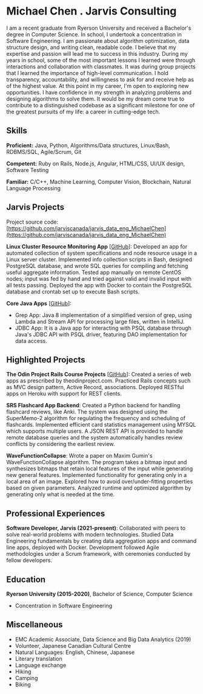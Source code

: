 # Michael Chen . Jarvis Consulting

I am a recent graduate from Ryerson University and received a Bachelor's degree in Computer Science. In school, I undertook a concentration in Software Engineering. I am passionate about algorithm optimization, data structure design, and writing clean, readable code. I believe that my expertise and passion will lead me to success in this industry.
During my years in school, some of the most important lessons I learned were through interactions and collaboration with classmates. It was during group projects that I learned the importance of high-level communication. I hold transparency, accountability, and willingness to ask for and receive help as of the highest value.
At this point in my career, I'm open to exploring new opportunities. I have confidence in my strength in analyzing problems and designing algorithms to solve them. It would be my dream come true to contribute to a distinguished codebase as a significant milestone for one of the greatest pursuits of my life: a career in cutting-edge tech.

## Skills

**Proficient:** Java, Python, Algorithms/Data structures, Linux/Bash, RDBMS/SQL, Agile/Scrum, Git

**Competent:** Ruby on Rails, Node.js, Angular, HTML/CSS, UI/UX design, Software Testing

**Familiar:** C/C++, Machine Learning, Computer Vision, Blockchain, Natural Language Processing

## Jarvis Projects

Project source code: [https://github.com/jarviscanada/jarvis_data_eng_MichaelChen](https://github.com/jarviscanada/jarvis_data_eng_MichaelChen)


**Linux Cluster Resource Monitoring App** [[GitHub](https://github.com/jarviscanada/jarvis_data_eng_MichaelChen/tree/master/linux_sql)]: Developed an app for automated collection of system specifications and node resource usage in a Linux server cluster. Implemented info collection scripts in Bash, designed PostgreSQL database, and wrote SQL queries for compiling and fetching useful aggregate information. Tested app manually on remote CentOS nodes; input was fed by hand and tried against valid and invalid input with all tests passing. Deployed the app with Docker to contain the PostgreSQL database and crontab set up to execute Bash scripts.

**Core Java Apps** [[GitHub](https://github.com/jarviscanada/jarvis_data_eng_MichaelChen/tree/master/core_java)]:
      
  - Grep App: Java 8 implementation of a simplified version of grep, using Lambda and Stream API for processing large files, written in IntelliJ.
  - JDBC App: It is a Java app for interacting with PSQL database through Java's JDBC API with PSQL driver, featuring DAO implementation for data access.


## Highlighted Projects
**The Odin Project Rails Course Projects** [[GitHub](https://github.com/mwcchen)]: Created a series of web apps as prescribed by theodinproject.com. Practiced Rails concepts such as MVC design pattern, Active Record, associations. Deployed RESTful apps on Heroku with support for REST clients.

**SRS Flashcard App Backend**: Created a Python backend for handling flashcard reviews, like Anki. The system was designed using the SuperMemo-2 algorithm for regulating the frequency and scheduling of flashcards. Implemented efficient card statistics management using MYSQL which supports multiple users. A JSON REST API is provided to handle remote database queries and the system automatically handles review conflicts by considering the earliest review.

**WaveFunctionCollapse**: Wrote a paper on Maxim Gumin's WaveFunctionCollapse algorithm. The program takes a bitmap input and synthesizes bitmaps that retain local features of the input while generating new general features. Implemented functionality for generating only in a local area of an image. Explored how to avoid over/under-fitting properties based on given parameters. Analyzed runtime and optimized algorithm by generating only what is needed at the time.


## Professional Experiences

**Software Developer, Jarvis (2021-present)**: Collaborated with peers to solve real-world problems with modern technologies. Studied Data Engineering fundamentals by creating data aggregation apps and command line apps, deployed with Docker. Development followed Agile methodologies under a Scrum framework, with ceremonies conducted by fellow developers.


## Education
**Ryerson University (2015-2020)**, Bachelor of Science, Computer Science
- Concentration in Software Engineering


## Miscellaneous
- EMC Academic Associate, Data Science and Big Data Analytics (2019)
- Volunteer, Japanese Canadian Cultural Centre
- Natural Languages: English, Chinese, Japanese
- Literary translation
- Language exchange
- Hiking
- Camping
- Biking